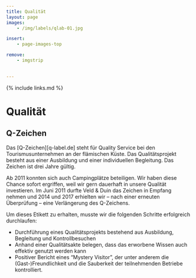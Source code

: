 ```yaml
---
title: Qualität
layout: page
images: 
    - /img/labels/qlab-01.jpg

insert:
    - page-images-top

remove:
    - imgstrip
    

---
```



{% include links.md %}

# Qualität

## Q-Zeichen

Das [Q-Zeichen][q-label.de] steht für Quality Service bei den Tourismusunternehmen an der flämischen Küste. Das Qualitätsprojekt besteht aus einer Ausbildung und einer individuellen Begleitung. Das Zeichen ist drei Jahre gültig.

 Ab 2011 konnten sich auch Campingplätze beteiligen. Wir haben diese Chance sofort ergriffen, weil wir gern dauerhaft in unsere Qualität investieren. Im Juni 2011 durfte Veld & Duin das Zeichen in Empfang nehmen und 2014 und 2017 erhielten wir – nach einer erneuten Überprüfung – eine Verlängerung des Q-Zeichens.  

Um dieses Etikett zu erhalten, musste wir die folgenden Schritte erfolgreich durchlaufen:

- Durchführung eines Qualitätsprojekts bestehend aus Ausbildung, Begleitung und Kontrollbesuchen
- Anhand einer Qualitätsakte belegen, dass das erworbene Wissen auch effektiv genutzt werden kann
- Positiver Bericht eines “Mystery Visitor”, der unter anderem die (Gast-)Freundlichkeit und die Sauberkeit der teilnehmenden Betriebe kontrolliert.

